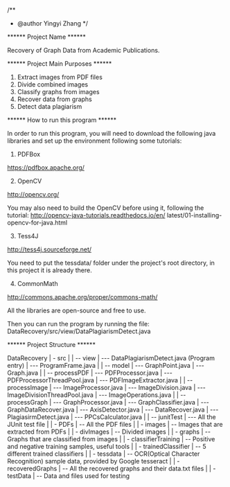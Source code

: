/**
 * @author Yingyi Zhang
 */


******       Project Name        ******

Recovery of Graph Data from Academic Publications.



******   Project Main Purposes   ******

1. Extract images from PDF files
2. Divide combined images
3. Classify graphs from images
4. Recover data from graphs
5. Detect data plagiarism



******  How to run this program  ******

In order to run this program, you will need
to download the following java libraries and
set up the environment following some tutorials:

1. PDFBox

https://pdfbox.apache.org/

2. OpenCV

http://opencv.org/

You may also need to build the OpenCV 
before using it, following the tutorial:
http://opencv-java-tutorials.readthedocs.io/en/
latest/01-installing-opencv-for-java.html

3. Tess4J

http://tess4j.sourceforge.net/

You need to put the tessdata/ folder under the
project's root directory, in this project it is
already there.

4. CommonMath

http://commons.apache.org/proper/commons-math/

All the libraries are open-source and free to use.

Then you can run the program by running the file:
DataRecovery/src/view/DataPlagiarismDetect.java



******     Project Structure     ******

DataRecovery
| - src
|
|   -- view
|      --- DataPlagiarismDetect.java (Program entry)
|      --- ProgramFrame.java
|
|   -- model
|      --- GraphPoint.java
|      --- Graph.java
|
|   -- processPDF
|      --- PDFProcessor.java
|      --- PDFProcessorThreadPool.java
|      --- PDFImageExtractor.java
|
|   -- processImage
|      --- ImageProcessor.java
|      --- ImageDivision.java
|      --- ImageDivisionThreadPool.java
|      --- ImageOperations.java
|
|   -- processGraph
|      --- GraphProcessor.java
|      --- GraphClassifier.java
|      --- GraphDataRecover.java
|      --- AxisDetector.java
|      --- DataRecover.java
|      --- PlagiasirmDetect.java
|      --- PPCsCalculator.java
|
|   -- junitTest
|      --- All the JUnit test file
|
| - PDFs
|   -- All the PDF files
|
| - images
|   -- Images that are extracted from PDFs
|
| - divImages
|   -- Divided images
|
| - graphs
|   -- Graphs that are classified from images
|
| - classifierTraining
|   -- Positive and negative training samples, useful tools
|
| - trainedClassifier
|   -- 5 different trained classifiers
|
| - tessdata
|   -- OCR(Optical Character Recognition) sample data, provided by Google tesseract
|
| - recoveredGraphs
|   -- All the recovered graphs and their data.txt files
|
| - testData
|   -- Data and files used for testing
       
